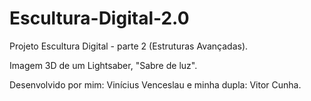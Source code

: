 # Escultura-Digital-2.0
Projeto Escultura Digital - parte 2 (Estruturas Avançadas).

Imagem 3D de um Lightsaber, "Sabre de luz". 

Desenvolvido por mim: Vinícius Venceslau e minha dupla: Vitor Cunha.
